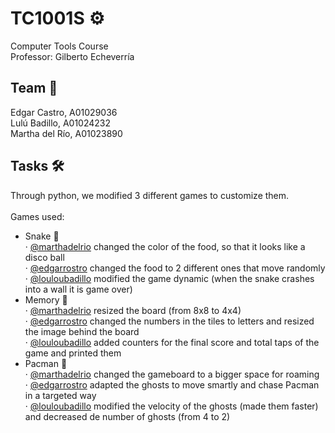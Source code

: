 # TC1001S ⚙
Computer Tools Course <br>
Professor: Gilberto Echeverría 

## Team 🤝
Edgar Castro, A01029036 <br>
Lulú Badillo, A01024232 <br>
Martha del Río, A01023890

## Tasks 🛠
Through python, we modified 3 different games to customize them. <br>
<br>
Games used: <br>
- Snake 🐍 <br>
  · <a href="https://github.com/marthadelrio">@marthadelrio</a> changed the color of the food, so that it looks like a disco ball<br>
  · <a href="https://github.com/EdgarRostro">@edgarrostro</a> changed the food to 2 different ones that move randomly <br>
  · <a href="https://github.com/louloubadillo">@louloubadillo</a> modified the game dynamic (when the snake crashes into a wall it is game over) <br>
- Memory 🧠 <br>
  · <a href="https://github.com/marthadelrio">@marthadelrio</a> resized the board (from 8x8 to 4x4) <br>
  · <a href="https://github.com/EdgarRostro">@edgarrostro</a> changed the numbers in the tiles to letters and resized the image behind the board<br>
  · <a href="https://github.com/louloubadillo">@louloubadillo</a>  added counters for the final score and total taps of the game and printed them <br>
- Pacman 👾 <br>
  · <a href="https://github.com/marthadelrio">@marthadelrio</a> changed the gameboard to a bigger space for roaming <br>
  · <a href="https://github.com/EdgarRostro">@edgarrostro</a> adapted the ghosts to move smartly and chase Pacman in a targeted way <br>
  · <a href="https://github.com/louloubadillo">@louloubadillo</a> modified the velocity of the ghosts (made them faster) and decreased de number of ghosts (from 4 to 2) <br>

